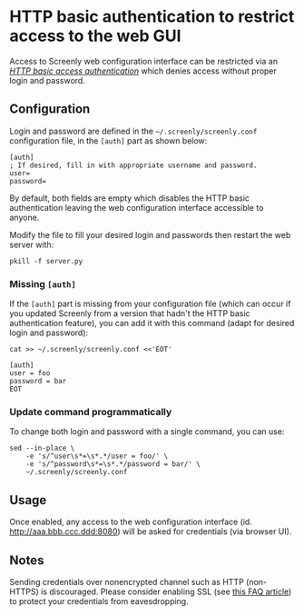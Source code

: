 HTTP basic authentication to restrict access to the web GUI
===========================================================

Access to Screenly web configuration interface can be restricted via an
[*HTTP basic access authentication*](https://en.wikipedia.org/wiki/Basic_access_authentication)
which denies access without proper login and password.

Configuration
-------------

Login and password are defined in the `~/.screenly/screenly.conf` configuration
file, in the `[auth]` part as shown below:

```
[auth]
; If desired, fill in with appropriate username and password.
user=
password=
```

By default, both fields are empty which disables the HTTP basic authentication
leaving the web configuration interface accessible to anyone.

Modify the file to fill your desired login and passwords then restart the web
server with:

```Shell
pkill -f server.py
```

### Missing `[auth]`

If the `[auth]` part is missing from your configuration file (which can occur if
you updated Screenly from a version that hadn't the HTTP basic authentication
feature), you can add it with this command (adapt for desired login and
password):

```Shell
cat >> ~/.screenly/screenly.conf <<'EOT'

[auth]
user = foo
password = bar
EOT
```

### Update command programmatically

To change both login and password with a single command, you can use:

```Shell
sed --in-place \
    -e 's/^user\s*=\s*.*/user = foo/' \
    -e 's/^password\s*=\s*.*/password = bar/' \
    ~/.screenly/screenly.conf
```

Usage
-----

Once enabled, any access to the web configuration interface
(id. http://aaa.bbb.ccc.ddd:8080) will be asked for credentials (via browser UI).

Notes
-----

Sending credentials over nonencrypted channel such as HTTP (non-HTTPS) is
discouraged. Please consider enabling SSL (see [this FAQ article](https://support.screenly.io/hc/en-us/articles/212107306-Does-Screenly-OSE-support-SSL-))
to protect your credentials from eavesdropping.
